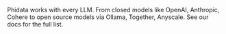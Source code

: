 Phidata works with every LLM. From closed models like OpenAI, Anthropic, Cohere to open source models via Ollama, Together, Anyscale. See our docs for the full list.

